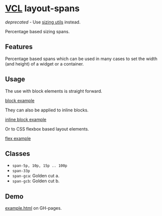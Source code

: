 # [VCL](https://vcl.github.io/) layout-spans

*deprecated* - Use [sizing utils](#utils) instead.

Percentage based sizing spans.

## Features

Percentage based spans which can be used in many cases to set the
width (and height) of a widget or a container.

## Usage

The use with block elements is straight forward.

[block example](/demo/example-block.html)

They can also be applied to inline blocks.

[inline block example](/demo/example-inline-block.html)

Or to CSS flexbox based layout elements.

[flex example](/demo/example-flex.html)

## Classes

- `span-5p, 10p, 15p .. 100p`
- `span-33p`
- `span-gca`: Golden cut a.
- `span-gcb`: Golden cut b.

## Demo

[example.html](/demo/example.html) on GH-pages.
